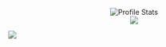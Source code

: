 <!--
**Skizzles/Skizzles** is a ✨ _special_ ✨ repository because its `README.md` (this file) appears on your GitHub profile.

Here are some ideas to get you started:

- 🔭 I’m currently working on ...
- 🌱 I’m currently learning ...
- 👯 I’m looking to collaborate on ...
- 🤔 I’m looking for help with ...
- 💬 Ask me about ...
- 📫 How to reach me: ...
- 😄 Pronouns: ...
- ⚡ Fun fact: ...
-->
<p align="center">
  <img src="https://github-readme-stats.vercel.app/api?username=Skizzles&show_icons=true&theme=vision-friendly-dark&count_private=true" alt="Profile Stats"><br>
 <img src="https://github-readme-stats.vercel.app/api/wakatime?username=BillyGalbreath&layout=compact&theme=dark">
</p>
  <img src="https://visitor-badge.glitch.me/badge?page_id=Skizzles">
</p>
